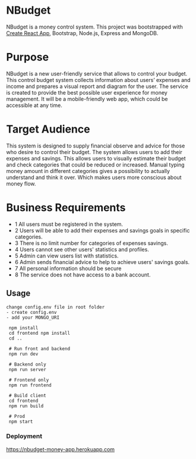 # NBudget

NBudget is a money control system.
This project was bootstrapped with [Create React App](https://github.com/facebook/create-react-app), Bootstrap, Node.js, Express and MongoDB.

# Purpose

NBudget is a new user-friendly service that allows to control your budget. This control budget system collects information about users’ expenses and income and prepares a visual report and diagram for the user. The service is created to provide the best possible user experience for money management. It will be a mobile-friendly web app, which could be accessible at any time.

# Target Audience

This system is designed to supply financial observe and advice for those who desire to control their budget. The system allows users to add their expenses and savings. This allows users to visually estimate their budget and check categories that could be reduced or increased. Manual typing money amount in different categories gives a possibility to actually understand and think it over. Which makes users more conscious about money flow.

# Business Requirements

- 1 All users must be registered in the system.
- 2 Users will be able to add their expenses and savings goals in specific categories.
- 3 There is no limit number for categories of expenses savings.
- 4 Users cannot see other users' statistics and profiles.
- 5 Admin can view users list with statistics.
- 6 Admin sends financial advice to help to achieve users' savings goals.
- 7 All personal information should be secure
- 8 The service does not have access to a bank account.

## Usage

```
change config.env file in root folder
- create config.env
- add your MONGO_URI
```

```
 npm install
 cd frontend npm install
 cd ..

 # Run front and backend
 npm run dev

 # Backend only
 npm run server

 # Frontend only
 npm run frontend

 # Build client
 cd frontend
 npm run build

 # Prod
 npm start
```

### Deployment

https://nbudget-money-app.herokuapp.com
